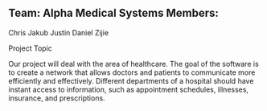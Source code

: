 
Team: Alpha Medical Systems
Members:
  -
  Chris
  Jakub
  Justin
  Daniel
  Zijie


Project Topic

Our project will deal with the area of healthcare. The goal of the software is to create a network that allows doctors and patients to communicate more efficiently and effectively. Different departments of a hospital should have instant access to information, such as appointment schedules, illnesses, insurance, and prescriptions.

